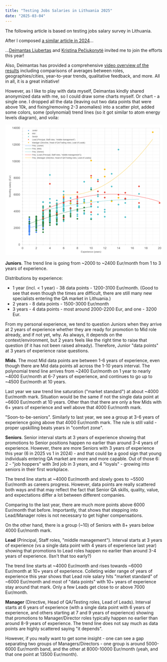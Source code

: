 ```yaml
---
title: "Testing Jobs Salaries in Lithuania 2025"
date: "2025-03-04"
---
```


The following article is based on testing jobs salary survey in Lithuania.

After I composed [a similar article in 2024](/_pages/testing-jobs-salaries-in-lithuania-2024.html)...

...[Deimantas Liubertas](https://www.linkedin.com/in/deimantas-liubertas/) and [Kristina Pečiukonytė](https://www.linkedin.com/in/kristina-pe%C4%8Diukonyt%C4%97-473b998/) invited me to join the efforts this year!

Also, Deimantas has provided a comprehensive [video overview of the results](#TODO) including comparisons of averages between roles, geographies/cities, year-to-year trends, qualitative feedback, and more. All in all, it is a great initiative!

However, as I like to play with data myself, Deimantas kindly shared anonymized data with me, so I could draw some charts myself. Or chart - a single one. I dropped all the data (leaving out two data points that were above 10k, and fixing/removing 2-3 anomalies) into a scatter plot, added some colors, some (polynomial) trend lines (so it got similar to atom energy levels diagram), and voila:

![](/images/tester-salaries-lithuania-2025.png)

**Juniors**. The trend line is going from ~2000 to ~2400 Eur/month from 1 to 3 years of experience.

Distributions by experience:
* 1 year (incl. < 1 year) - 38 data points - 1200-3100 Eur/month. (Good to see that even though the times are difficult, there are still many new specialists entering the QA market in Lithuania.)
* 2 years - 8 data points - 1500-3000 Eur/month
* 3 years - 4 data points - most around 2000-2200 Eur, and one - 3200 Eur.

From my personal experience, we tend to question Juniors when they arrive at 2 years of experience whether they are ready for promotion to Mid role already, and if not yet, why. As always, it depends on the context/environment, but 2 years feels like the right time to raise that question (if it has not been raised already). Therefore, Junior "data points" at 3 years of experience raise questions.

**Mids**. The most Mid data points are between 1-6 years of experience, even though there are Mid data points all across the 1-10 years interval. The polynomial trend line arrives from ~2400 Eur/month on 1 year to nearly ~4000 Eur/month at 6-7 years of experience, and continues to go up to ~4500 Eur/month at 10 years.

Last year we saw trend line saturation ("market standard") at about ~4000 Eur/month mark. Situation would be the same if not the single data point at ~6600 Eur/month at 10 years. Other than that there are only a few Mids with 6+ years of experience and well above that 4000 Eur/month mark.

"Soon-to-be-seniors". Similarly to last year, we see a group at 3-6 years of experience going above that 4000 Eur/month mark. The rule is still valid - proper upskilling beats years in "comfort zone".

**Seniors**. Senior interval starts at 3 years of experience showing that promotions to Senior positions happen no earlier than around 3-4 years of experience. However, there are more Seniors with 3 years of experience this year (6 in 2025 vs 1 in 2024) - and that could be a good sign that young individuals entering QA market are more and more capable. Out of those 6: 2 - "job hoppers" with 3rd job in 3 years, and 4 "loyals" - growing into seniors in their first workplace.

The trend line starts at ~4000 Eur/month and slowly goes to ~5500 Eur/month as careers progress. However, data points are really scattered both ways and that may reflect the fact that Senior QA skills, quality, value, and expectations differ a lot between different companies.

Comparing to the last year, there are much more points above 6000 Eur/month that before. Importantly, that shows that stepping into Lead/Manager roles is not necessary to get higher compensations.

On the other hand, there is a group (~10) of Seniors with 8+ years below 4000 Eur/month mark.

**Lead** (Principal, Staff roles, "middle management"). Interval starts at 3 years of experience (vs a single data point with 4 years of experience last year) showing that promotions to Lead roles happen no earlier than around 3-4 years of experience. (Isn't that too early?)

The trend line starts at ~4000 Eur/month and rises towards ~6000 Eur/month at 10+ years of experience. Colleting wider range of years of experience this year shows that Lead role salary hits "market standard" of ~6000 Eur/month and most of "data points" with 10+ years of experience stay around that mark. Only a few Leads get close to or above 7000 Eur/month.

**Manager** (Directive, Head of QA/Testing roles, Lead of Leads). Interval starts at 6 years of experience (with a single data point with 6 years of experience, and others starting at 7 and 9 years of experience) showing that promotions to Manager/Director roles typically happen no earlier than around 8-9 years of experience. The trend line does not say much as data points are highly scattered saying "it depends".

However, if you really want to get some insight - one can see a gap separating two groups of Managers/Directors - one group is around 5000-6000 Eur/month band, and the other at 8000-10000 Eur/month (yeah, and that one point at 13500 Eur/month).